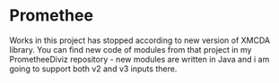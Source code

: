 # Promethee

Works in this project has stopped according to new version of XMCDA library. You can find new code of modules from that project in my PrometheeDiviz repository - new modules are written in Java and i am going to support both v2 and v3 inputs there.
